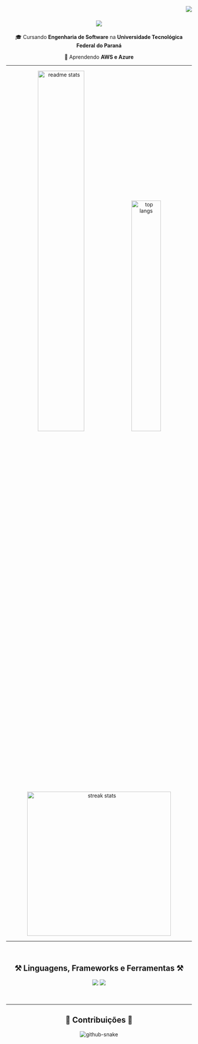 <img align="right" src="https://visitor-badge.laobi.icu/badge?page_id=C41K1.C41K1" />

 <h1 align="center">
    <img src="https://readme-typing-svg.herokuapp.com/?font=Righteous&size=35&center=true&vCenter=true&width=500&height=70&duration=4000&lines=Ola!+👋;Eu+sou+o+Caiki!;Bem-vindo(a)+ao+meu+GitHub!" />
 </h1>
<div align="center">
  
🎓 Cursando **Engenharia de Software** na **Universidade Tecnológica Federal do Paraná**

🌱 Aprendendo **AWS e Azure**
<hr/>
<!--</div>
<div align="center">
  <a href="mailto:caiki2003@gmail.com">
    <img src="https://img.shields.io/badge/Gmail-333333?style=for-the-badge&logo=gmail&logoColor=red" />
  </a>
</div>-->
<div align=center>
  <img width="50%" src="https://github-readme-stats-salesp07.vercel.app/api?username=C41K1&count_private=true&show_icons=true&theme=github_dark&rank_icon=github&hide_border=true&locale=pt-br&hide=stars" alt="readme stats" />
  <img width="40%" src="https://github-readme-stats-salesp07.vercel.app/api/top-langs/?username=C41K1&hide=SCSS&langs_count=8&layout=compact&theme=github_dark&hide_border=true&size_weight=0.5&count_weight=0.5&locale=pt-br" alt="top langs" />
  <br/>
  <img width=390 src="https://github-readme-streak-stats-salesp07.vercel.app/?user=C41K1&count_private=true&theme=github_dark&border_radius=10&locale=pt-br" alt="streak stats"/>
</div>



<hr/>
<br/>

<h2 align="center">⚒️ Linguagens, Frameworks e Ferramentas ⚒️</h2>

<div align="center">
  <img src="https://skillicons.dev/icons?i=react,mui,html,css,python,javascript,typescript,md,vscode,github,figma,tailwind,git" />
  <img src="https://skillicons.dev/icons?i=nodejs,express,c,java,nextjs,electron,nestjs,prisma,postgres,supabase,sequelize,vercel" /><br>
</div>
<br/>
<br/>
<hr/>

<div align="center">
  <h2>🐍 Contribuições 🐍</h2>
  <picture>
    <source media="(prefers-color-scheme: dark)" srcset="https://github.com/C41K1/C41K1/blob/output/github-contribution-grid-snake-dark.svg" />
    <source media="(prefers-color-scheme: light)" srcset="https://github.com/C41K1/C41K1/blob/output/github-contribution-grid-snake.svg" />
    <img alt="github-snake" src="github-snake.svg" />
  </picture>
  
  <br/><br/><br/>
</div><!--
**C41K1/C41K1** is a ✨ _special_ ✨ repository because its `README.md` (this file) appears on your GitHub profile.

Here are some ideas to get you started:

- 🔭 I’m currently working on ...
- 🌱 I’m currently learning ...
- 👯 I’m looking to collaborate on ...
- 🤔 I’m looking for help with ...
- 💬 Ask me about ...
- 📫 How to reach me: ...
- 😄 Pronouns: ...
- ⚡ Fun fact: ...
-->
